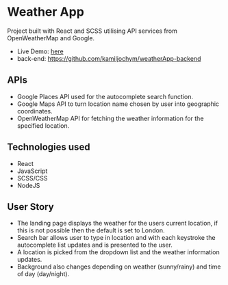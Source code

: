 # Weather App

Project built with React and SCSS utilising API services from OpenWeatherMap and Google.
- Live Demo: [here](https://puzzled-plum-antelope.cyclic.app/)
- back-end: https://github.com/kamiljochym/weatherApp-backend


## APIs
- Google Places API used for the autocomplete search function.
- Google Maps API to turn location name chosen by user into geographic coordinates.
- OpenWeatherMap API for fetching the weather information for the specified location.

## Technologies used
- React
- JavaScript
- SCSS/CSS
- NodeJS

## User Story
- The landing page displays the weather for the users current location, if this is not possible then the default is set to London.
- Search bar allows user to type in location and with each keystroke the autocomplete list updates and is presented to the user.
- A location is picked from the dropdown list and the weather information updates.
- Background also changes depending on weather (sunny/rainy) and time of day (day/night).

